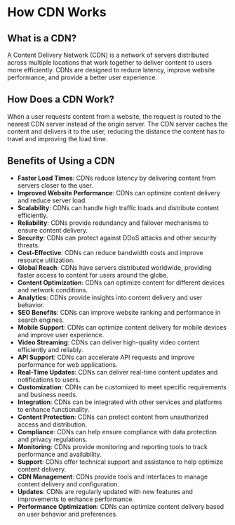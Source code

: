 # How CDN Works

## What is a CDN?

A Content Delivery Network (CDN) is a network of servers distributed across multiple locations that work together to deliver content to users more efficiently. CDNs are designed to reduce latency, improve website performance, and provide a better user experience.

## How Does a CDN Work?

When a user requests content from a website, the request is routed to the nearest CDN server instead of the origin server. The CDN server caches the content and delivers it to the user, reducing the distance the content has to travel and improving the load time.

## Benefits of Using a CDN

- **Faster Load Times**: CDNs reduce latency by delivering content from servers closer to the user.
- **Improved Website Performance**: CDNs can optimize content delivery and reduce server load.
- **Scalability**: CDNs can handle high traffic loads and distribute content efficiently.
- **Reliability**: CDNs provide redundancy and failover mechanisms to ensure content delivery.
- **Security**: CDNs can protect against DDoS attacks and other security threats.
- **Cost-Effective**: CDNs can reduce bandwidth costs and improve resource utilization.
- **Global Reach**: CDNs have servers distributed worldwide, providing faster access to content for users around the globe.
- **Content Optimization**: CDNs can optimize content for different devices and network conditions.
- **Analytics**: CDNs provide insights into content delivery and user behavior.
- **SEO Benefits**: CDNs can improve website ranking and performance in search engines.
- **Mobile Support**: CDNs can optimize content delivery for mobile devices and improve user experience.
- **Video Streaming**: CDNs can deliver high-quality video content efficiently and reliably.
- **API Support**: CDNs can accelerate API requests and improve performance for web applications.
- **Real-Time Updates**: CDNs can deliver real-time content updates and notifications to users.
- **Customization**: CDNs can be customized to meet specific requirements and business needs.
- **Integration**: CDNs can be integrated with other services and platforms to enhance functionality.
- **Content Protection**: CDNs can protect content from unauthorized access and distribution.
- **Compliance**: CDNs can help ensure compliance with data protection and privacy regulations.
- **Monitoring**: CDNs provide monitoring and reporting tools to track performance and availability.
- **Support**: CDNs offer technical support and assistance to help optimize content delivery.
- **CDN Management**: CDNs provide tools and interfaces to manage content delivery and configuration.
- **Updates**: CDNs are regularly updated with new features and improvements to enhance performance.
- **Performance Optimization**: CDNs can optimize content delivery based on user behavior and preferences.
